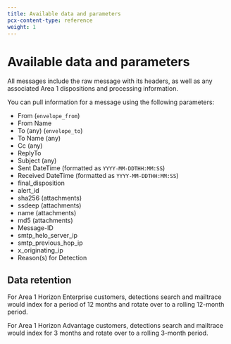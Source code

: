 ```yaml
---
title: Available data and parameters
pcx-content-type: reference
weight: 1
---
```


# Available data and parameters

All messages include the raw message with its headers, as well as any associated Area 1 dispositions and processing information.

You can pull information for a message using the following parameters:

- From (`envelope_from`)
- From Name
- To (any) (`envelope_to`)
- To Name (any)
- Cc (any)
- ReplyTo
- Subject (any)
- Sent DateTime (formatted as `YYYY-MM-DDTHH:MM:SS`)
- Received DateTime (formatted as `YYYY-MM-DDTHH:MM:SS`)
- final_disposition
- alert_id
- sha256 (attachments)
- ssdeep (attachments)
- name (attachments)
- md5 (attachments)
- Message-ID
- smtp_helo_server_ip
- smtp_previous_hop_ip
- x_originating_ip
- Reason(s) for Detection

## Data retention

For Area 1 Horizon Enterprise customers, detections search and mailtrace would index for a
period of 12 months and rotate over to a rolling 12-month period.

For Area 1 Horizon Advantage customers, detections search and mailtrace would index for 3
months and rotate over to a rolling 3-month period.